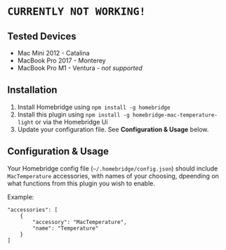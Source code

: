 # `CURRENTLY NOT WORKING!`

## Tested Devices
- Mac Mini 2012 - Catalina
- MacBook Pro 2017 - Monterey
- MacBook Pro M1 - Ventura - *not supported*

## Installation

1. Install Homebridge using `npm install -g homebridge`
2. Install this plugin using `npm install -g homebridge-mac-temperature-light` or via the Homebridge Ui
3. Update your configuration file. See **Configuration & Usage** below.

## Configuration & Usage
Your Homebridge config file (`~/.homebridge/config.json`) should include `MacTemperature` accessories, with names of your choosing, dpeending on what functions from this plugin you wish to enable.

Example:
```
"accessories": [
    {
        "accessory": "MacTemperature",
        "name": "Temperature"
    }
]
```
